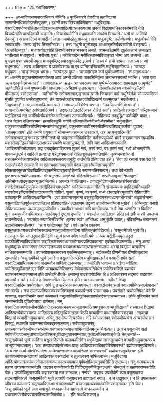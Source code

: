 +++
title = "25 मध्वधिकरणम्"

+++
॥मध्वादिष्वसम्भवादनधिकारं जैमिनिः॥ पूर्वाधिकरणे देवादीनां ब्रह्मविद्यायां सामान्येनाधिकारोऽस्तीत्युक्तम्। इदानीं वस्वादिदेवताविशेषाणां" मधुविद्यायाः वस्वादिगणभोग्यरोहितरूपादिपञ्चामृताश्रयादित्योपासनरूपतया अस्यां विद्यायामधिकारस्संभवति नेति विचार्यतइति प्रासङ्गिकी सङ्गतिः। विचारोपयोगीनि मधुवाक्यानि संग्रहेण लिख्यन्ते-'असौ वा आदित्यो देवमधु'। असावादित्यो वत्वादीनां देवतानामामोदहेतुत्वान्मधु। अत्र मधुत्वदृष्टिः कर्तव्येत्यर्थः। मधुत्वोपयोगीनि सम्पादयति- 'तस्य द्यौरेव तिरश्चीनवंशः'। तस्य मधुनो द्युलोकएव आधारभूततिर्यक्प्रसारितो वंशइत्यर्थः। 'अन्तरिक्षमपूपः'। मध्वाश्रयोऽपूपोहि तिरश्चीनवंशलग्नस्सन् लम्बते, एवमन्तरिक्षमपि द्युलोकलग्नं लम्बतइव भातीत्यतो मध्वपूपत्वं। 'मरीचयः पुत्राः'। मरीचिशब्देन मरीचिस्थास्सवित्राकृष्टा भौम्य आप उच्यन्ते। ताः पुत्राइव पुत्राः भ्रमरबीजभूता मध्वपूपच्छिद्रस्थास्सूक्ष्मकीटाइत्यर्थः। 'तस्य ये प्रांचो रश्मयः ताएवास्य प्राच्यो मधुनाड्यः'। तस्य आदित्यस्य ये प्राञ्चोरश्मयः ता एव प्राग्दिगवच्छिन्नानि मधुच्छिद्राणीत्यर्थः। 'ऋचएव मधुकृतः'। ऋङ्मन्त्राएव भ्रमराः। 'ऋग्वेदएव पुष्पं'। ऋग्वेदविहितं कर्म पुष्पस्थानीयम्। 'ताअमृताआपः'। ताः=कर्मणि प्रयुक्तसोमाज्यपयोरूपा आपः अग्नौ प्रक्षिप्ताः पाकाभिनिर्वृत्ता अत्यन्तरसवत्यो भवन्ति। 'तावा एता ऋच एतमृग्वेदमभ्यतपन'। तावाएताऋचः ऋङ्मन्त्राः भ्रमरस्थानयाः पुष्पेभ्योरसमाददानाभ्रमराइव एतमृग्वेदं" ऋग्वेदविहितं कर्म पुष्पस्थानीयं अभ्यतपन्=अभितापं कृतवत्यइव। 'तस्याभितप्तस्य यशस्तेजइन्द्रियं" वीर्यमन्नाद्यं रसोऽजायत'। ऋग्भिर्मन्त्रैः स्तोत्रशस्त्राद्यङ्गभावमुपगतैः क्रियमाणं कर्म मधुनिर्वर्तकं सोमाज्यादिरसं मुंचति पुष्पमिव भ्रमरैराचूष्यमाणं, तेन यशस्तेजइन्द्रियपाटववीर्यादिलक्षणं फलमुत्पन्नं" भवतीत्यर्थः। 'तद्व्यक्षरत्'। तत्=यशआदिलक्षणं फलं। व्यक्षरत्=विशेषेण अगमत्। 'तदादित्यमभितोऽश्रयत्'। गत्वाचादित्यमभितः आश्रितवदित्यर्थः। 'तद्वाएतद्यदेतदादित्यस्य रोहितं रूपं'। आदित्यो प्रत्यक्षतः" परिदृश्यमानं यद्रोहितरूपं तत् कर्मनिर्वर्त्ययशस्तेजआदिलक्षण फलरूपमित्यर्थः। रोहितरूपे तद्बुद्धिः" कर्तव्येति यावत्। 'अथ येऽस्य दक्षिणारश्मय' इत्यादिचतुर्भिः पर्यायैः दक्षिणप्रतीच्योदीच्योर्ध्वरश्मीनां" मधुनाडीत्वं, यजुस्सामाथर्वांगिरसोपनिषन्मन्त्राणां मधुकृत्त्वं, यजुस्सामाथर्वाङ्गिरसोपनिषत्प्रतिपाद्यकर्मणां" पुष्पत्वं, 'ताअमृताआप' इति कर्मणि प्रयुक्तानां सोमाज्यपयसामत्यन्तरसवत्त्वं, तत्र ऋग्यजुरादिमन्त्रैः" स्तोत्रशस्त्राद्यङ्गभावमुपगतैरभितप्तेभ्यो यजुस्सामादिवेदविहित कर्मरूपपुष्पेभ्यो भ्रमरै राचूष्यमाणत्वात्पुष्पादिव यशस्तेजइन्द्रियवीर्यान्नाद्यलक्षणरसरूपाणि फलान्युत्पद्यन्ते, तानि यश आदिलक्षणफलानि 'आदित्यमभितोऽश्रयत्, तद्वा एतद्यदेतदादित्यस्य शुक्लं रूपं, कृष्णं रूपं, परः कृष्णं रूपं, मध्ये क्षोभतइवे'ति वाक्यचतुष्टयेन आदित्ये प्रत्यक्षतः परिदृश्यमानानां रोहितशुक्लकृष्णातिशयित कृष्णमध्यक्षोभानां तत्तत्कर्मनिर्वत्ययशस्तेज आदिलक्षणफलरूपत्वबुद्धिः कर्तव्येति प्रतिपाद्यत इति। 'तेवा एते रसानां रसा वेदा हि रसास्तेषामेते रसास्तानि वा एतान्यमृतानाममृतानि वेदाह्यमृतास्तेषामेतान्यमृतानि'। लोकसारभूतऋग्वेदादिप्रतिपाद्यकर्मनिष्पाद्यत्वाद्रोहितादि रूपाणामतिरसत्वम्। तथा वेदेभ्योऽपि इष्टतत्साधनप्रतिपादकतया भोग्यभूततया अमृतेभ्यो रोहितादिरूपाणां" तत्प्रतिपाद्यकर्मनिष्पाद्यानां अतिभोग्यत्वादमृतादप्यमृतत्वमित्यर्थः। अयमत्र निर्गलितार्थः- प्रागाद्यूर्ध्वदेशान्तस्स्थितरश्मिनाडीतः तत्तद्वेदोक्तकर्मकुसुमेभ्यः तत्तद्वैदिकमंत्रमधुकरैः" आदित्यमण्डलमानीतानि सोमाज्यपयः प्रभृतिद्रव्यनिष्पन्नानि यशस्तेज इन्द्रियवीर्यान्नाद्यात्मकानि 'रोहितं, शुक्लं, कृष्णं, परःकृष्णं, मध्ये क्षोभतइवे'त्युक्तानि रोहितादीनि पञ्चामृतानि आदित्यमध्वाश्रितानि। एषां पञ्चानाममृतानां वसुरुद्रादित्यमरुत्साध्यगणभोग्यत्वं" तदुपासीनानां वसुत्वादिप्राप्तिपूर्वकब्रह्मप्राप्तिञ्च प्रतिपादयति-'तद्यत्प्रथमं तद्वसव उपजीवन्त्यग्निना मुखेन'। अग्निमुखा वसवो रोहितरूपलक्षणं प्रथमममृतमुपजीवन्ति। उपजीवनंनभक्षणं नापि पानमित्याह-'न वै देवा अश्नन्ति न पिबन्ति'। पुनः कथमुपजीवनमित्यत्राह-'एतदेवामृतं दृष्ट्वा तृप्यन्ति'। यशस्तेज आदिलक्षणं हेरितरूपं सर्वैः करणैः उपलभ्य तृप्यन्तीत्यर्थः। 'तएतदेव रूपमभिसंविशंति'।एतदेव रूपं" अभिलक्ष्य अनुभूयेति यावत्। संविशन्ति=भोगानन्तरं उदासीनाभवन्तीत्यर्थः। 'स य एतदेवममृतं वेद'। एवं=अनेन प्रकारेण वसुतृप्तयाधायकदर्शनगोचरत्वलक्षणवसूपजीव्यत्वादिना रोहितामृतंयोवेदेत्यर्थः। 'वसूनामेवैको भूत्वे'ति। तत्क्रतुन्यायेन सः तदुपानसीनोऽपि वसुत्वं प्राप्य तथैव भवतीत्यर्थः। 'अथ यद्वितीयममृतं तद्रुदा उपजीवंती'त्यादिपर्यायाणां रुद्रादित्यमरुत्साध्यगणभोग्यत्वप्रतिपादकानां" एवमेवार्थोऽवगन्तव्यः। ननु अस्या मधुविद्यायाः वस्वादिगणभोग्यरोहितरूपादि पञ्चामृताश्रयादित्योपासनरूपतया अस्यां विद्यायां वस्वादीनां नाधिकारस्सम्भवति। उपास्योपासकभावस्य एकस्मिन्नसम्भवात्। नह्येकस्यैव प्रीणनीयत्वं प्रीणयितृत्वञ्च सम्भवति। 'वसूनामेवैको भूत्वे'त्यादिना वसुत्वादिप्राप्तेरेव मधुविद्याफलत्वेन वस्वादीनामेव सतां वस्वादित्यप्राप्तिकामनाया असम्भवेन अर्थित्वाद्यसम्भवात्॥॥ज्योतिषि भावाच्च॥ 'तद्देवा ज्योतिषां ज्योतिरायुर्होपासतेऽमृत'मिति परब्रह्मव्यतिरिक्तस्य देवोपासयत्वनिषेधेन ज्योतिश्शब्दिते ब्रह्मण्येव उपासनसम्भवावगमाच्च इति प्राप्तेऽभिधीयते-॥भावन्तु बादरायणोऽस्ति हि॥ अधिकारस्य सद्भावं बादरायण आचार्यो मन्यते। अस्ति ह तेषामप्यर्थित्वादिसम्भव इति। अस्यायमाशयः--नहीयं" विद्या वस्वादित्यादिमात्रपर्यवसिता, अपि तु तच्छरीरकपरमात्मपर्यन्ता। वस्वादीनामेव सतां स्वान्तर्यामिपरमात्मोपासनं" सम्भवत्येव। नच उपास्यप्रतिपादकवस्वादिशब्दानां ब्रह्मपर्यन्तत्वे प्रमाणाभावः। उपसंहारे 'ब्रह्मोपनिषदं" वेदे'ति श्रवणात्, वस्वादीनामेव सतां कल्पान्तरे वसुत्वादिप्राप्तिपूर्वकब्रह्मप्राप्तेरुद्देश्यत्वसम्भवाच्च। लोके पुत्रिणामेव सतां जन्मान्तरेऽपि पुत्रित्वेप्साया दर्शनात्। ननु वस्वादिपञ्चगणोपजीव्यरोहितादिपञ्चरूपात्मकपञ्चामृताश्रयादित्यमधूपानत्वान्मधुविद्यायाः" तस्याञ्च विद्यायां आदित्यस्यैवोपास्यतया आदित्यस्य तद्विद्याधिकारासम्भवेऽपि वस्वादीनां कथमनदिकारशङ्का। नह्यस्यां विद्यायां वस्वादीनामुपास्यत्वं, अपितु तद्भोग्यादित्यस्यैव। नहि स्वोपासनवत् स्वोपजीव्यत्वेन अन्यस्योपासनं विरुद्धं, तथासति उपासनमात्रोच्छद्परसङ्गात्। सर्वेष्वप्युपासनेषु उपास्यगतस्वोपजीव्यत्वस्वसेव्यत्वस्वाधारत्वस्वान्तर्यामित्वादीनामनुसन्धेयत्वात्। ततश्च वसूनामेव सतां स्वोपजीव्यप़ञ्चामृताश्रयादित्यविषयमधुविद्यानुष्ठानसम्भवात् कुतोऽनधिकारशङ्केति चेत् उच्यते-- 'वसूनामेवैको भूत्वे'त्यादिना वसुत्वादिप्राप्तेः फलत्वकीर्तनेन मधुविद्यायां तत्क्रतुन्यायेन वस्वादीनामुपास्यत्वस्य अभ्युपगन्तव्यत्वात्। 'अथ ततऊर्ध्वउदेत्ये'त्यतः प्राक् आदित्यवस्वादिकार्यविशेषावस्थं" ब्रह्मोपास्यमुपदिश्यते। 'अथ तत ऊर्ध्वउदेत्ये'त्यादिना आदित्यान्तरात्मतयाऽवस्थितं कारणावस्थं" ब्रह्मोपास्यमुपदिश्यत इति कार्यावस्थोपासनदशायां आदित्यवत् वस्वादीनां च तुल्यत्वस्य भाषितत्वाच्च। मधुविद्याया आदित्योपासनत्वपंचामृतोपासनत्वरूपाकारत्रयवत्वान्न पूर्वपक्षोत्थित्यनुपपत्तिरिति द्रष्टव्यम्। ननु वस्ववस्थस्य ब्रह्मण उपास्यत्वसम्भवेऽपि 'तद्वसव उपजीवन्ती'ति निर्दिष्टमुपजीवितृत्वलक्षणं" भोक्तृत्वं न ब्रह्मणस्सम्भवतीति चेन्न। उपजीवितूत्वस्यापि सद्वारकतया तत्र सम्भवात्। नन्वेवं" 'तद्वसव उपजीवंती'त्यत्र वसुशब्दस्य तदन्तर्यामिपरत्वे 'वसूनामेवैको भूत्वे'त्यत्रापि वसुशब्दस्य ब्रह्मपरत्वं स्यात्। न च तद्युक्तम्। न हि उपासकस्य जीवस्य कल्पान्तरे वसुत्वप्राप्तिलक्षणसंसारदशायां" वस्वाद्यवस्थब्रह्मभावोक्तिस्शङ्गच्छत इति चेन्न। 'वसूनामेवैको भूत्वे'त्यत्र यथाश्रुते बाधकाभावेन ब्रह्मपरत्वे बाधकसम्भवेन च यथाश्रतार्थस्यैवोपपन्नत्वादित्यलमतिचर्चया॥ ॥ इति मध्वधिकरणम्॥